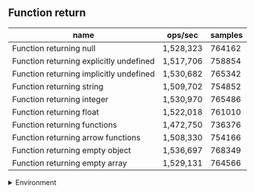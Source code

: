 ## Function return

|name|ops/sec|samples|
|-|-|-|
|Function returning null|1,528,323|764162|
|Function returning explicitly undefined|1,517,706|758854|
|Function returning implicitly undefined|1,530,682|765342|
|Function returning string|1,509,702|754852|
|Function returning integer|1,530,970|765486|
|Function returning float|1,522,018|761010|
|Function returning functions|1,472,750|736376|
|Function returning arrow functions|1,508,330|754166|
|Function returning empty object|1,536,697|768349|
|Function returning empty array|1,529,131|764566|


<details>
<summary>Environment</summary>

* __Machine:__ linux x64 | 4 vCPUs | 7.6GB Mem
* __Run:__ Mon Sep 02 2024 15:38:10 GMT+0000 (Coordinated Universal Time)
</details>

<!--
{"environment":{"platform":"linux","arch":"x64","cpus":4,"totalMemory":7.588970184326172},"benchmarks":[{"name":"Function returning null","opsSec":1528323.040212928,"samples":764162},{"name":"Function returning explicitly undefined","opsSec":1517706.470153221,"samples":758854},{"name":"Function returning implicitly undefined","opsSec":1530682.6652461796,"samples":765342},{"name":"Function returning string","opsSec":1509702.1068357402,"samples":754852},{"name":"Function returning integer","opsSec":1530970.864015859,"samples":765486},{"name":"Function returning float","opsSec":1522018.6849740155,"samples":761010},{"name":"Function returning functions","opsSec":1472750.2621536737,"samples":736376},{"name":"Function returning arrow functions","opsSec":1508330.3438520744,"samples":754166},{"name":"Function returning empty object","opsSec":1536697.127152326,"samples":768349},{"name":"Function returning empty array","opsSec":1529131.8103899944,"samples":764566}]}-->
